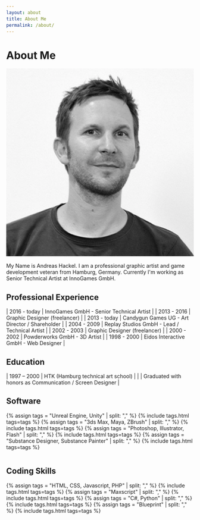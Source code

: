 ```yaml
---
layout: about
title: About Me
permalink: /about/
---
```

# About Me

<img src="/assets/img/andreashackel.png" class="me" />

My Name is Andreas Hackel. I am a professional graphic artist and game development veteran from Hamburg, Germany. Currently I'm working as Senior Technical Artist at InnoGames GmbH.

## Professional Experience

| 2016 - today | InnoGames GmbH - Senior Technical Artist       |
| 2013 - 2016  | Graphic Designer (freelancer)                  |
| 2013 - today | Candygun Games UG - Art Director / Shareholder |
| 2004 - 2009  | Replay Studios GmbH - Lead / Technical Artist  |
| 2002 - 2003  | Graphic Designer (freelancer)                  |
| 2000 - 2002  | Powderworks GmbH - 3D Artist                   |
| 1998 - 2000  | Eidos Interactive GmbH - Web Designer          |

## Education

| 1997 – 2000  | HTK (Hamburg technical art school)                       |
|              | Graduated with honors as Communication / Screen Designer |

## Software
<table>
{% assign tags = "Unreal Engine, Unity" | split: "," %}
{% include tags.html tags=tags %}
{% assign tags = "3ds Max, Maya, ZBrush" | split: "," %}
{% include tags.html tags=tags %}
{% assign tags = "Photoshop, Illustrator, Flash" | split: "," %}
{% include tags.html tags=tags %}
{% assign tags = "Substance Designer, Substance Painter" | split: "," %}
{% include tags.html tags=tags %}
</table>

## Coding Skills
<table>
{% assign tags = "HTML, CSS, Javascript, PHP" | split: "," %}
{% include tags.html tags=tags %}
{% assign tags = "Maxscript" | split: "," %}
{% include tags.html tags=tags %}
{% assign tags = "C#, Python" | split: "," %}
{% include tags.html tags=tags %}
{% assign tags = "Blueprint" | split: "," %}
{% include tags.html tags=tags %}
